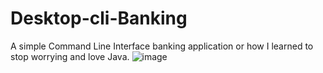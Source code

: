# Desktop-cli-Banking
A simple Command Line Interface banking application or how I learned to stop worrying and love Java.
![image](https://user-images.githubusercontent.com/82354360/118643912-5c6f1e00-b807-11eb-87f8-6a76e61f1028.png)
